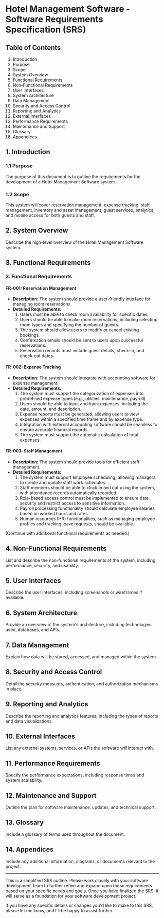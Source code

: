 # Hotel Management Software - Software Requirements Specification (SRS)

## Table of Contents
1. Introduction
2. Purpose
3. Scope
4. System Overview
5. Functional Requirements
6. Non-Functional Requirements
7. User Interfaces
8. System Architecture
9. Data Management
10. Security and Access Control
11. Reporting and Analytics
12. External Interfaces
13. Performance Requirements
14. Maintenance and Support
15. Glossary
16. Appendices

## 1. Introduction
### 1.1 Purpose
The purpose of this document is to outline the requirements for the development of a Hotel Management Software system.

### 1.2 Scope
This system will cover reservation management, expense tracking, staff management, inventory and asset management, guest services, analytics, and mobile access for both guests and staff.

## 2. System Overview
Describe the high-level overview of the Hotel Management Software system.

## 3. Functional Requirements
### 3. Functional Requirements

#### FR-001: Reservation Management
- **Description:** The system should provide a user-friendly interface for managing room reservations.
- **Detailed Requirements:**
  1. Users must be able to check room availability for specific dates.
  2. Users should be able to make room reservations, including selecting room types and specifying the number of guests.
  3. The system should allow users to modify or cancel existing bookings.
  4. Confirmation emails should be sent to users upon successful reservations.
  5. Reservation records must include guest details, check-in, and check-out dates.

#### FR-002: Expense Tracking
- **Description:** The system should integrate with accounting software for expense management.
- **Detailed Requirements:**
  1. The system must support the categorization of expenses into predefined expense types (e.g., utilities, maintenance, payroll).
  2. Users should be able to input and track expenses, including the date, amount, and description.
  3. Expense reports must be generated, allowing users to view expenses within a specified time frame and by expense type.
  4. Integration with external accounting software should be seamless to ensure accurate financial records.
  5. The system must support the automatic calculation of total expenses.

#### FR-003: Staff Management
- **Description:** The system should provide tools for efficient staff management.
- **Detailed Requirements:**
  1. The system must support employee scheduling, allowing managers to create and update staff work schedules.
  2. Staff members should be able to clock in and out using the system, with attendance records automatically recorded.
  3. Role-based access control must be implemented to ensure data security and restrict access to sensitive information.
  4. Payroll processing functionality should calculate employee salaries based on worked hours and rates.
  5. Human resources (HR) functionalities, such as managing employee profiles and tracking leave requests, should be available.

(Continue with additional functional requirements as needed.)


## 4. Non-Functional Requirements
List and describe the non-functional requirements of the system, including performance, security, and usability.

## 5. User Interfaces
Describe the user interfaces, including screenshots or wireframes if available.

## 6. System Architecture
Provide an overview of the system's architecture, including technologies used, databases, and APIs.

## 7. Data Management
Explain how data will be stored, accessed, and managed within the system.

## 8. Security and Access Control
Detail the security measures, authentication, and authorization mechanisms in place.

## 9. Reporting and Analytics
Describe the reporting and analytics features, including the types of reports and data visualizations.

## 10. External Interfaces
List any external systems, services, or APIs the software will interact with.

## 11. Performance Requirements
Specify the performance expectations, including response times and system scalability.

## 12. Maintenance and Support
Outline the plan for software maintenance, updates, and technical support.

## 13. Glossary
Include a glossary of terms used throughout the document.

## 14. Appendices
Include any additional information, diagrams, or documents relevant to the project.

---

This is a simplified SRS outline. Please work closely with your software development team to further refine and expand upon these requirements based on your specific needs and goals. Once you have finalized the SRS, it will serve as a foundation for your software development project.

If you have any specific details or changes you'd like to make to this SRS, please let me know, and I'll be happy to assist further.
